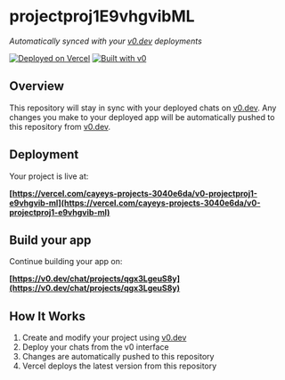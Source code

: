 # projectproj1E9vhgvibML

*Automatically synced with your [v0.dev](https://v0.dev) deployments*

[![Deployed on Vercel](https://img.shields.io/badge/Deployed%20on-Vercel-black?style=for-the-badge&logo=vercel)](https://vercel.com/cayeys-projects-3040e6da/v0-projectproj1-e9vhgvib-ml)
[![Built with v0](https://img.shields.io/badge/Built%20with-v0.dev-black?style=for-the-badge)](https://v0.dev/chat/projects/qgx3LgeuS8y)

## Overview

This repository will stay in sync with your deployed chats on [v0.dev](https://v0.dev).
Any changes you make to your deployed app will be automatically pushed to this repository from [v0.dev](https://v0.dev).

## Deployment

Your project is live at:

**[https://vercel.com/cayeys-projects-3040e6da/v0-projectproj1-e9vhgvib-ml](https://vercel.com/cayeys-projects-3040e6da/v0-projectproj1-e9vhgvib-ml)**

## Build your app

Continue building your app on:

**[https://v0.dev/chat/projects/qgx3LgeuS8y](https://v0.dev/chat/projects/qgx3LgeuS8y)**

## How It Works

1. Create and modify your project using [v0.dev](https://v0.dev)
2. Deploy your chats from the v0 interface
3. Changes are automatically pushed to this repository
4. Vercel deploys the latest version from this repository
